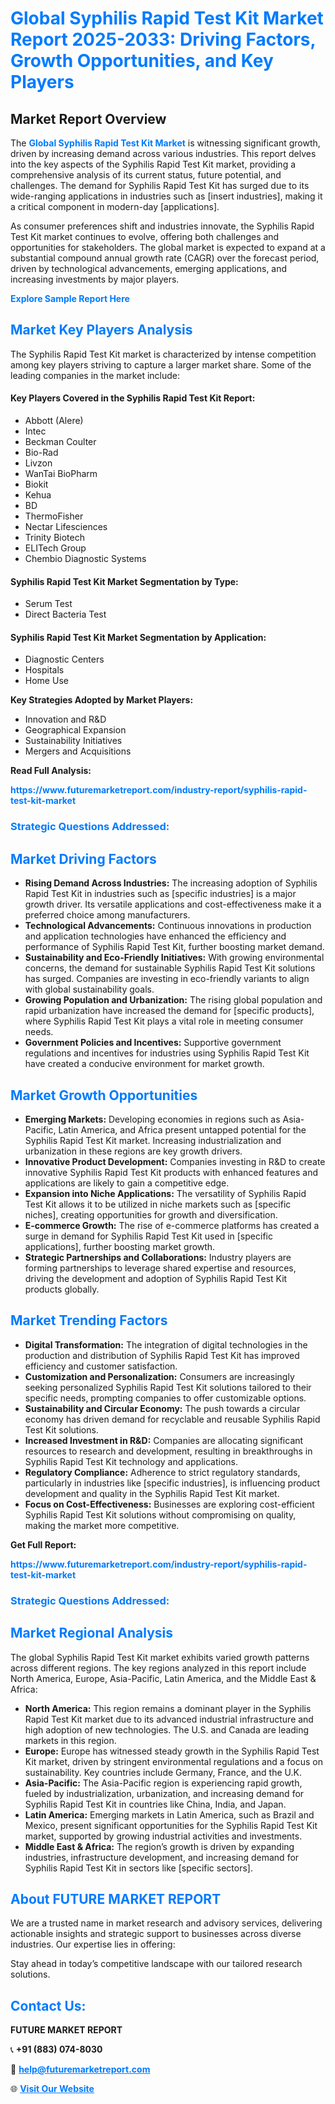 <h1 style="color: #007BFF;">Global Syphilis Rapid Test Kit Market Report 2025-2033: Driving Factors, Growth Opportunities, and Key Players</h1>

<section id="overview">
<h2>Market Report Overview</h2>
<p>The <a href="https://www.futuremarketreport.com/industry-report/syphilis-rapid-test-kit-market" style="color: #007BFF; text-decoration: none;"><strong>Global Syphilis Rapid Test Kit Market</strong></a> is witnessing significant growth, driven by increasing demand across various industries. This report delves into the key aspects of the Syphilis Rapid Test Kit market, providing a comprehensive analysis of its current status, future potential, and challenges. The demand for Syphilis Rapid Test Kit has surged due to its wide-ranging applications in industries such as [insert industries], making it a critical component in modern-day [applications].</p>
<p>As consumer preferences shift and industries innovate, the Syphilis Rapid Test Kit market continues to evolve, offering both challenges and opportunities for stakeholders. The global market is expected to expand at a substantial compound annual growth rate (CAGR) over the forecast period, driven by technological advancements, emerging applications, and increasing investments by major players.</p>
</section>

<section id="overview">
<p><a href="https://www.futuremarketreport.com/request-sample/reportId=80164" style="color: #007BFF; text-decoration: none;"><strong>Explore Sample Report Here</strong></a></p>
</section>

<section id="key-players">
<h2 style="color: #007BFF;">Market Key Players Analysis</h2>
<p>The Syphilis Rapid Test Kit market is characterized by intense competition among key players striving to capture a larger market share. Some of the leading companies in the market include:</p>
<h4>Key Players Covered in the Syphilis Rapid Test Kit Report:</h4>
<ul><li>Abbott (Alere)</li><li>Intec</li><li>Beckman Coulter</li><li>Bio-Rad</li><li>Livzon</li><li>WanTai BioPharm</li><li>Biokit</li><li>Kehua</li><li>BD</li><li>ThermoFisher</li><li>Nectar Lifesciences</li><li>Trinity Biotech</li><li>ELITech Group</li><li>Chembio Diagnostic Systems</li></ul>
<h4>Syphilis Rapid Test Kit Market Segmentation by Type:</h4>
<ul><li>Serum Test</li><li>Direct Bacteria Test</li></ul>

<h4>Syphilis Rapid Test Kit Market Segmentation by Application:</h4>
<ul><li>Diagnostic Centers</li><li>Hospitals</li><li>Home Use</li></ul>
<p><strong>Key Strategies Adopted by Market Players:</strong></p>
<ul>
<li>Innovation and R&D</li>
<li>Geographical Expansion</li>
<li>Sustainability Initiatives</li>
<li>Mergers and Acquisitions</li>
</ul>
</section>

<section>
<p><strong>Read Full Analysis: </strong></p><a href="https://www.futuremarketreport.com/industry-report/syphilis-rapid-test-kit-market" style="color: #007BFF; text-decoration: none;"><strong>https://www.futuremarketreport.com/industry-report/syphilis-rapid-test-kit-market</strong></a>
<h3 style="color: #007BFF;">Strategic Questions Addressed:</h3>
</section>

<section id="driving-factors">
<h2 style="color: #007BFF;">Market Driving Factors</h2>
<ul>
<li><strong>Rising Demand Across Industries:</strong> The increasing adoption of Syphilis Rapid Test Kit in industries such as [specific industries] is a major growth driver. Its versatile applications and cost-effectiveness make it a preferred choice among manufacturers.</li>
<li><strong>Technological Advancements:</strong> Continuous innovations in production and application technologies have enhanced the efficiency and performance of Syphilis Rapid Test Kit, further boosting market demand.</li>
<li><strong>Sustainability and Eco-Friendly Initiatives:</strong> With growing environmental concerns, the demand for sustainable Syphilis Rapid Test Kit solutions has surged. Companies are investing in eco-friendly variants to align with global sustainability goals.</li>
<li><strong>Growing Population and Urbanization:</strong> The rising global population and rapid urbanization have increased the demand for [specific products], where Syphilis Rapid Test Kit plays a vital role in meeting consumer needs.</li>
<li><strong>Government Policies and Incentives:</strong> Supportive government regulations and incentives for industries using Syphilis Rapid Test Kit have created a conducive environment for market growth.</li>
</ul>
</section>

<section id="growth-opportunities">
<h2 style="color: #007BFF;">Market Growth Opportunities</h2>
<ul>
<li><strong>Emerging Markets:</strong> Developing economies in regions such as Asia-Pacific, Latin America, and Africa present untapped potential for the Syphilis Rapid Test Kit market. Increasing industrialization and urbanization in these regions are key growth drivers.</li>
<li><strong>Innovative Product Development:</strong> Companies investing in R&D to create innovative Syphilis Rapid Test Kit products with enhanced features and applications are likely to gain a competitive edge.</li>
<li><strong>Expansion into Niche Applications:</strong> The versatility of Syphilis Rapid Test Kit allows it to be utilized in niche markets such as [specific niches], creating opportunities for growth and diversification.</li>
<li><strong>E-commerce Growth:</strong> The rise of e-commerce platforms has created a surge in demand for Syphilis Rapid Test Kit used in [specific applications], further boosting market growth.</li>
<li><strong>Strategic Partnerships and Collaborations:</strong> Industry players are forming partnerships to leverage shared expertise and resources, driving the development and adoption of Syphilis Rapid Test Kit products globally.</li>
</ul>
</section>

<section id="trending-factors">
<h2 style="color: #007BFF;">Market Trending Factors</h2>
<ul>
<li><strong>Digital Transformation:</strong> The integration of digital technologies in the production and distribution of Syphilis Rapid Test Kit has improved efficiency and customer satisfaction.</li>
<li><strong>Customization and Personalization:</strong> Consumers are increasingly seeking personalized Syphilis Rapid Test Kit solutions tailored to their specific needs, prompting companies to offer customizable options.</li>
<li><strong>Sustainability and Circular Economy:</strong> The push towards a circular economy has driven demand for recyclable and reusable Syphilis Rapid Test Kit solutions.</li>
<li><strong>Increased Investment in R&D:</strong> Companies are allocating significant resources to research and development, resulting in breakthroughs in Syphilis Rapid Test Kit technology and applications.</li>
<li><strong>Regulatory Compliance:</strong> Adherence to strict regulatory standards, particularly in industries like [specific industries], is influencing product development and quality in the Syphilis Rapid Test Kit market.</li>
<li><strong>Focus on Cost-Effectiveness:</strong> Businesses are exploring cost-efficient Syphilis Rapid Test Kit solutions without compromising on quality, making the market more competitive.</li>
</ul>
</section>

<section>
<p><strong>Get Full Report: </strong></p><a href="https://www.futuremarketreport.com/industry-report/syphilis-rapid-test-kit-market" style="color: #007BFF; text-decoration: none;"><strong>https://www.futuremarketreport.com/industry-report/syphilis-rapid-test-kit-market</strong></a>
<h3 style="color: #007BFF;">Strategic Questions Addressed:</h3>
</section>


<section id="regional-analysis">
<h2 style="color: #007BFF;">Market Regional Analysis</h2>
<p>The global Syphilis Rapid Test Kit market exhibits varied growth patterns across different regions. The key regions analyzed in this report include North America, Europe, Asia-Pacific, Latin America, and the Middle East & Africa:</p>
<ul>
<li><strong>North America:</strong> This region remains a dominant player in the Syphilis Rapid Test Kit market due to its advanced industrial infrastructure and high adoption of new technologies. The U.S. and Canada are leading markets in this region.</li>
<li><strong>Europe:</strong> Europe has witnessed steady growth in the Syphilis Rapid Test Kit market, driven by stringent environmental regulations and a focus on sustainability. Key countries include Germany, France, and the U.K.</li>
<li><strong>Asia-Pacific:</strong> The Asia-Pacific region is experiencing rapid growth, fueled by industrialization, urbanization, and increasing demand for Syphilis Rapid Test Kit in countries like China, India, and Japan.</li>
<li><strong>Latin America:</strong> Emerging markets in Latin America, such as Brazil and Mexico, present significant opportunities for the Syphilis Rapid Test Kit market, supported by growing industrial activities and investments.</li>
<li><strong>Middle East & Africa:</strong> The region’s growth is driven by expanding industries, infrastructure development, and increasing demand for Syphilis Rapid Test Kit in sectors like [specific sectors].</li>
</ul>
</section>

<footer>
<h2 style="color: #007BFF;">About FUTURE MARKET REPORT</h2>
<p>We are a trusted name in market research and advisory services, delivering actionable insights and strategic support to businesses across diverse industries. Our expertise lies in offering:</p>

<p>Stay ahead in today’s competitive landscape with our tailored research solutions.</p>

<h2 style="color: #007BFF;">Contact Us:</h2>
<p><strong>FUTURE MARKET REPORT</strong></p>
<p>📞 <strong>+91 (883) 074-8030</strong></p>
<p>📧 <strong><a href="mailto:help@futuremarketreport.com" style="color: #007BFF;">help@futuremarketreport.com</a></strong></p>
<p>🌐 <strong><a href="https://www.futuremarketreport.com/" style="color: #007BFF;">Visit Our Website</a></strong></p>
</footer>